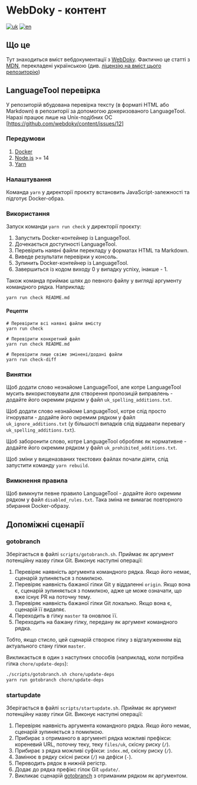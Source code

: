 # WebDoky - контент

[![uk](https://img.shields.io/badge/lang-uk-green.svg)](https://github.com/webdoky/content/blob/master/README.md)
[![en](https://img.shields.io/badge/lang-en-yellow.svg)](https://github.com/webdoky/content/blob/master/README.en.md)

## Що це

Тут знаходиться вміст вебдокументації з [WebDoky](https://webdoky.org/). Фактично це статті з [MDN](https://github.com/mdn/content), перекладені українською (див. [ліцензію на вміст цього репозиторію](https://github.com/webdoky/content/blob/master/LICENSE.md))

## LanguageTool перевірка

У репозиторій вбудована перевірка тексту (в форматі HTML або Markdown) в репозиторії за допомогою докеризованого LanguageTool. Наразі працює лише на Unix-подібних ОС [https://github.com/webdoky/content/issues/12]

### Передумови

1. [Docker](https://www.docker.com/)
2. [Node.js](https://nodejs.org/uk/) >= 14
3. [Yarn](https://yarnpkg.com/)

### Налаштування

Команда `yarn` у директорії проєкту встановить JavaScript-залежності та підготує Docker-образ.

### Використання

Запуск команди `yarn run check` у директорії проєкту:

1. Запустить Docker-контейнер із LanguageTool.
2. Дочекається доступності LanguageTool.
3. Перевірить наявні файли перекладу у форматах HTML та Markdown.
4. Виведе результати перевірки у консоль.
5. Зупинить Docker-контейнер із LanguageTool.
6. Завершиться із кодом виходу 0 у випадку успіху, інакше - 1.

Також команда приймає шлях до певного файлу у вигляді аргументу командного рядка. Наприклад:

```shell
yarn run check README.md
```

#### Рецепти

```shell
# Перевірити всі наявні файли вмісту
yarn run check

# Перевірити конкретний файл
yarn run check README.md

# Перевірити лише свіже змінені/додані файли
yarn run check-diff
```

### Винятки

Щоб додати слово незнайоме LanguageTool, але котре LanguageTool мусить використовувати для створення пропозицій виправлень - додайте його окремим рядком у файл `uk_spelling_additions.txt`.

Щоб додати слово незнайоме LanguageTool, котре слід просто ігнорувати - додайте його окремим рядком у файл `uk_ignore_additions.txt` (у більшості випадків слід віддавати перевагу `uk_spelling_additions.txt`).

Щоб заборонити слово, котре LanguageTool обробляє як нормативне - додайте його окремим рядком у файл `uk_prohibited_additions.txt`.

Щоб зміни у вищеназваних текстових файлах почали діяти, слід запустити команду `yarn rebuild`.

### Вимкнення правила

Щоб вимкнути певне правило LanguageTool - додайте його окремим рядком у файл `disabled_rules.txt`. Така зміна не вимагає повторного збирання Docker-образу.

## Допоміжні сценарії

### gotobranch

Зберігається в файлі `scripts/gotobranch.sh`. Приймає як аргумент потенційну назву гілки Git. Виконує наступні операції:

1. Перевіряє наявність аргумента командного рядка. Якщо його немає, сценарій зупиняється з помилкою.
2. Перевіряє наявність бажаної гілки Git у віддаленні `origin`. Якщо вона є, сценарій зупиняється з помилкою, адже це може означати, що вже існує PR на поточну тему.
3. Перевіряє наявність бажаної гілки Git локально. Якщо вона є, сценарій її видаляє.
4. Переходить в гілку `master` та оновлює її.
5. Переходить на бажану гілку, передану як аргумент командного рядка.

Тобто, якщо стисло, цей сценарій створює гілку з відгалуженням від актуального стану гілки `master`.

Викликається в один з наступних способів (наприклад, коли потрібна гілка `chore/update-deps`):

```sh
./scripts/gotobranch.sh chore/update-deps
yarn run gotobranch chore/update-deps
```

### startupdate

Зберігається в файлі `scripts/startupdate.sh`. Приймає як аргумент потенційну назву гілки Git. Виконує наступні операції:

1. Перевіряє наявність аргумента командного рядка. Якщо його немає, сценарій зупиняється з помилкою.
2. Прибирає з отриманого в аргументі рядка можливі префікси: кореневий URL, поточну теку, теку `files/uk`, скісну риску (`/`).
3. Прибирає з рядка можливі суфікси: `index.md`, скісну риску (`/`).
4. Замінює в рядку скісні риски (`/`) на дефіси (`-`).
5. Переводить рядок в нижній регістр.
6. Додає до рядка префікс гілок Git `update/`.
7. Викликає сценарій [gotobranch](#gotobranch) з отриманим рядком як аргументом.
